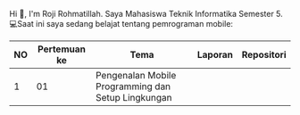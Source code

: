 Hi 👋, I'm Roji Rohmatillah.
Saya Mahasiswa Teknik Informatika Semester 5.
💻Saat ini saya sedang belajat tentang pemrograman mobile:


| NO | Pertemuan ke | Tema | Laporan | Repositori |
| ------------ | ------------ | ------------ | ------------ | ------------ |
| 1 | 01  | Pengenalan Mobile Programming dan Setup Lingkungan |   |   |
